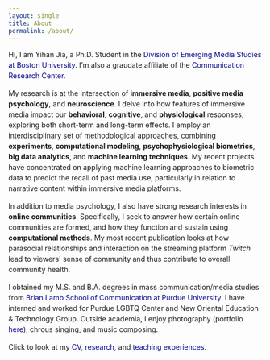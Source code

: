 ```yaml
---
layout: single
title: About
permalink: /about/
---
```


<style>
    p {line-height: 1.5em;font-size=1em;font-family: serif"}
</style>

Hi, I am Yihan Jia, a Ph.D. Student in the <a href="https://www.bu.edu/com/academics/emerging-media-studies/" style="color:DarkBlue;text-decoration: none">Division of Emerging Media Studies at Boston University</a>. I’m also a graudate affiliate of the <a href="https://sites.bu.edu/crc/" style="color:DarkBlue;text-decoration: none">Communication Research Center</a>.

My research is at the intersection of **immersive media**, **positive media psychology**, and **neuroscience**. I delve into how features of immersive media impact our **behavioral**, **cognitive**, and **physiological** responses, exploring both short-term and long-term effects. I employ an  interdisciplinary set of methodological approaches, combining **experiments**, **computational modeling**, **psychophysiological biometrics**, **big data analytics**, and **machine learning techniques**. My recent projects have concentrated on applying machine learning approaches to biometric data to predict the recall of past media use, particularly in relation to narrative content within immersive media platforms.

In addition to media psychology, I also have strong research interests in <strong>online communities</strong>. Specifically, I seek to answer how certain online communities are formed, and how they function and sustain using <strong>computational methods</strong>. My most recent publication looks at how parasocial relationships and interaction on the streaming platform <em>Twitch</em> lead to viewers' sense of community and thus contribute to overall community health. 

I obtained my M.S. and B.A. degrees in mass communication/media studies from <a href="https://cla.purdue.edu/communication/" style="color:DarkBlue;text-decoration: none">Brian Lamb School of Communication at Purdue University</a>. I have interned and worked for Purdue LGBTQ Center and New Oriental Education & Technology Group. Outside academia, I enjoy photography (portfolio <a href="https://yihanjia.github.io/photography" style="color:DarkBlue;text-decoration: none">here</a>), chrous singing, and music composing. 

Click to look at my <a href="https://docs.google.com/document/d/1eQnd81T543GWI1xYVbGycJ4iaVqtyqK_/edit?usp=sharing&ouid=111898192405692502349&rtpof=true&sd=true" style="color:DarkBlue;text-decoration: none">CV</a>, <a href="https://yihanjia.github.io/research" style="color:DarkBlue;text-decoration: none">research</a>, and <a href="https://yihanjia.github.io/teaching" style="color:DarkBlue;text-decoration: none">teaching experiences</a>. 
